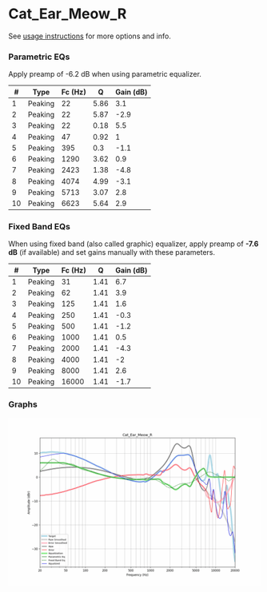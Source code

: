 # Cat_Ear_Meow_R
See [usage instructions](https://github.com/jaakkopasanen/AutoEq#usage) for more options and info.

### Parametric EQs
Apply preamp of -6.2 dB when using parametric equalizer.

|   # | Type    |   Fc (Hz) |    Q |   Gain (dB) |
|-----|---------|-----------|------|-------------|
|   1 | Peaking |        22 | 5.86 |         3.1 |
|   2 | Peaking |        22 | 5.87 |        -2.9 |
|   3 | Peaking |        22 | 0.18 |         5.5 |
|   4 | Peaking |        47 | 0.92 |         1   |
|   5 | Peaking |       395 | 0.3  |        -1.1 |
|   6 | Peaking |      1290 | 3.62 |         0.9 |
|   7 | Peaking |      2423 | 1.38 |        -4.8 |
|   8 | Peaking |      4074 | 4.99 |        -3.1 |
|   9 | Peaking |      5713 | 3.07 |         2.8 |
|  10 | Peaking |      6623 | 5.64 |         2.9 |

### Fixed Band EQs
When using fixed band (also called graphic) equalizer, apply preamp of **-7.6 dB** (if available) and set gains manually with these parameters.

|   # | Type    |   Fc (Hz) |    Q |   Gain (dB) |
|-----|---------|-----------|------|-------------|
|   1 | Peaking |        31 | 1.41 |         6.7 |
|   2 | Peaking |        62 | 1.41 |         3.9 |
|   3 | Peaking |       125 | 1.41 |         1.6 |
|   4 | Peaking |       250 | 1.41 |        -0.3 |
|   5 | Peaking |       500 | 1.41 |        -1.2 |
|   6 | Peaking |      1000 | 1.41 |         0.5 |
|   7 | Peaking |      2000 | 1.41 |        -4.3 |
|   8 | Peaking |      4000 | 1.41 |        -2   |
|   9 | Peaking |      8000 | 1.41 |         2.6 |
|  10 | Peaking |     16000 | 1.41 |        -1.7 |

### Graphs
![](./Cat_Ear_Meow_R.png)
